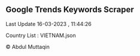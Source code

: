 

## Google Trends Keywords Scraper 
 
Last Update 16-03-2023 , 11:44:26

Country List :
VIETNAM.json



© Abdul Muttaqin 
